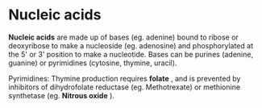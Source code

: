 ---
---
# Nucleic acids

**Nucleic acids** are made up of bases (eg. adenine) bound to ribose or
deoxyribose to make a nucleoside (eg. adenosine) and phosphorylated at
the 5' or 3' position to make a nucleotide. Bases can be purines
(adenine, guanine) or pyrimidines (cytosine, thymine, uracil).

Pyrimidines: Thymine production requires **folate** , and is prevented
by inhibitors of dihydrofolate reductase (eg. Methotrexate) or
methionine synthetase (eg. **Nitrous oxide** ).

